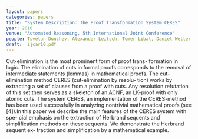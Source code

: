 ```yaml
---
layout: papers
categories: papers
title: "System Description: The Proof Transformation System CERES"
year: 2010
venue: "Automated Reasoning, 5th International Joint Conference"
people: Tsvetan Dunchev, Alexander Leitsch, Tomer Libal, Daniel Weller, Bruno Woltzenlogel Paleo
draft:  ijcar10.pdf
---
```

Cut-elimination is the most prominent form of proof trans-
formation in logic. The elimination of cuts in formal proofs corresponds
to the removal of intermediate statements (lemmas) in mathematical
proofs. The cut-elimination method CERES (cut-elimination by resolu-
tion) works by extracting a set of clauses from a proof with cuts. Any
resolution refutation of this set then serves as a skeleton of an ACNF,
an LK-proof with only atomic cuts.
The system CERES, an implementation of the CERES-method has been
used successfully in analyzing nontrivial mathematical proofs (see [4]).In
this paper we describe the main features of the CERES system with spe-
cial emphasis on the extraction of Herbrand sequents and simplification
methods on these sequents. We demonstrate the Herbrand sequent ex-
traction and simplification by a mathematical example.
